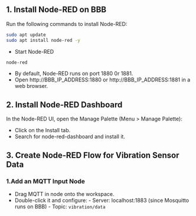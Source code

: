 

## 1. Install Node-RED on BBB
Run the following commands to install Node-RED:
```bash
sudo apt update
sudo apt install node-red -y
```
- Start Node-RED
 ```bash
node-red
```
- By default, Node-RED runs on port 1880 0r 1881.
- Open http://BBB_IP_ADDRESS:1880  or  http://BBB_IP_ADDRESS:1881 in a web browser.

## 2. Install Node-RED Dashboard
In the Node-RED UI, open the Manage Palette (Menu > Manage Palette):
- Click on the Install tab.
- Search for node-red-dashboard and install it.

## 3. Create Node-RED Flow for Vibration Sensor Data
###  1.Add an MQTT Input Node
- Drag MQTT in node onto the workspace.
- Double-click it and configure:
      - Server: localhost:1883 (since Mosquitto runs on BBB)
      - Topic: ` vibration/data `

